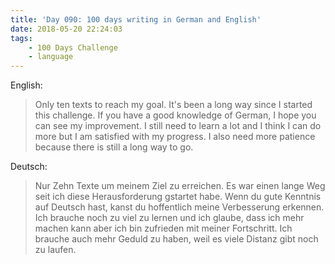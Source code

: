 ```yaml
---
title: 'Day 090: 100 days writing in German and English'
date: 2018-05-20 22:24:03
tags:
    - 100 Days Challenge
    - language
---
```

English:
> Only ten texts to reach my goal. It's been a long way since I started this challenge. If you have a good knowledge of German, I hope you can see my improvement. I still need to learn a lot and I think I can do more but I am satisfied with my progress. I also need more patience because there is still a long way to go.

Deutsch:
> Nur Zehn Texte um meinem Ziel zu erreichen. Es war einen lange Weg seit ich diese Herausforderung gstartet habe. Wenn du gute Kenntnis auf Deutsch hast, kanst du hoffentlich meine Verbesserung erkennen. Ich brauche noch zu viel zu lernen und ich glaube, dass ich mehr machen kann aber ich bin zufrieden mit meiner Fortschritt. Ich brauche auch mehr Geduld zu haben, weil es viele Distanz gibt noch zu laufen.